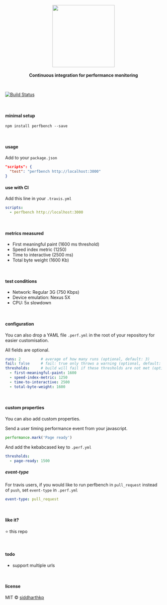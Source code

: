 <p align="center">
  <img src="https://raw.githubusercontent.com/siddharthkp/perfbench/master/logo.png" height="200px"/>
  <br><br>
  <b>Continuous integration for performance monitoring</b>
  <br>
</p>

&nbsp;

[![Build Status](https://travis-ci.org/siddharthkp/reaqt.svg?branch=master)](https://travis-ci.org/siddharthkp/perfbench)

&nbsp;

#### minimal setup
```
npm install perfbench --save
```

&nbsp;

#### usage

Add to your `package.json`

```json
"scripts": {
  "test": "perfbench http://localhost:3000"
}
```

#### use with CI

Add this line in your `.travis.yml`

```yaml
scripts:
  - perfbench http://localhost:3000
```

&nbsp;

#### metrics measured

- First meaningful paint (1600 ms threshold)
- Speed index metric (1250)
- Time to interactive (2500 ms)
- Total byte weight (1600 Kb)

&nbsp;

#### test conditions

- Network: Regular 3G (750 Kbps)
- Device emulation: Nexus 5X
- CPU: 5x slowdown

&nbsp;

#### configuration

You can also drop a YAML file `.perf.yml` in the root of your repository for easier customisation.

All fields are optional.

```yaml
runs: 2         # average of how many runs (optional, default: 3)
fail: false     # fail: true only throws a warning (optional, default: true)
thresholds:     # build will fail if these thresholds are not met (optional, defaults:)
  - first-meaningful-paint: 1600
  - speed-index-metric: 1250
  - time-to-interactive: 2500
  - total-byte-weight: 1600
```

&nbsp;

#### custom properties

You can also add custom properties.

Send a user timing performance event from your javascript.
```js
performance.mark('Page ready')
```

And add the kebabcased key to `.perf.yml`

```yaml
thresholds:
  - page-ready: 1500
```

##### event-type

For travis users, if you would like to run perfbench in `pull_request` instead of `push`,
set `event-type` in `.perf.yml`

```yaml
event-type: pull_request
```

&nbsp;

#### like it?

:star: this repo

&nbsp;

#### todo

- support multiple urls

&nbsp;

#### license

MIT © [siddharthkp](https://github.com/siddharthkp)

